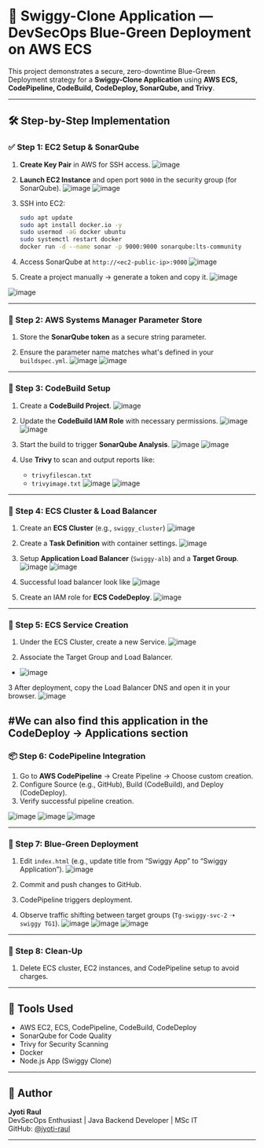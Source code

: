 
# 🍔 Swiggy-Clone Application — DevSecOps Blue-Green Deployment on AWS ECS

This project demonstrates a secure, zero-downtime Blue-Green Deployment strategy for a **Swiggy-Clone Application** using **AWS ECS, CodePipeline, CodeBuild, CodeDeploy, SonarQube, and Trivy**.

---

## 🛠️ Step-by-Step Implementation

### ✅ Step 1: EC2 Setup & SonarQube

1. **Create Key Pair** in AWS for SSH access.
 ![image](https://github.com/user-attachments/assets/39bcad2b-ebbf-4d96-8b1b-8391c8b72262)


2. **Launch EC2 Instance** and open port `9000` in the security group (for SonarQube).
   ![image](https://github.com/user-attachments/assets/e670f3b3-aeb3-4cd9-814f-0d7a0e870dbe)
   ![image](https://github.com/user-attachments/assets/8dd643b8-d883-47ee-9210-e93937369ee0)


3. SSH into EC2:
   ```bash
   sudo apt update
   sudo apt install docker.io -y
   sudo usermod -aG docker ubuntu
   sudo systemctl restart docker
   docker run -d --name sonar -p 9000:9000 sonarqube:lts-community
   ```
4. Access SonarQube at `http://<ec2-public-ip>:9000`
   ![image](https://github.com/user-attachments/assets/6f354d99-d69c-4dfe-9fc5-9e043989bb09)

5. Create a project manually -> generate a token and copy it.
![image](https://github.com/user-attachments/assets/dd4bdd45-4332-4df4-9de5-d9956ba1b67e)

![image](https://github.com/user-attachments/assets/729d26bb-98f9-4143-8297-798e396fc8c6)

---

### 🔐 Step 2: AWS Systems Manager Parameter Store

1. Store the **SonarQube token** as a secure string parameter.
  
2. Ensure the parameter name matches what's defined in your `buildspec.yml`.
![image](https://github.com/user-attachments/assets/02d82833-5b6d-453f-b6f1-289486205740)
![image](https://github.com/user-attachments/assets/15d38f11-223c-4cba-8bf7-aa5ee2c6279e)


---

### 🧱 Step 3: CodeBuild Setup

1. Create a **CodeBuild Project**.
 ![image](https://github.com/user-attachments/assets/4d7f32d4-d748-4205-ac7a-439c2e753c47)


2. Update the **CodeBuild IAM Role** with necessary permissions.
![image](https://github.com/user-attachments/assets/3ee93eb6-4b5b-480d-bdd4-6fee34af579c)
![image](https://github.com/user-attachments/assets/33f4f9ee-88da-4a47-9aae-fb26a0d4bd06)


3. Start the build to trigger **SonarQube Analysis**.
![image](https://github.com/user-attachments/assets/cae0354f-fc2e-43a2-b690-fcf184b0ce19)
![image](https://github.com/user-attachments/assets/35df5934-003e-480b-a28d-ab4f1c5e5825)


4. Use **Trivy** to scan and output reports like:
   - `trivyfilescan.txt`
   - `trivyimage.txt`
![image](https://github.com/user-attachments/assets/fee75f1e-0cc8-4d13-afe7-560889b02aa6)
![image](https://github.com/user-attachments/assets/13ddcb0e-9dd7-44a4-9cac-52a8ad7c804f)


---

### 🚀 Step 4: ECS Cluster & Load Balancer

1. Create an **ECS Cluster** (e.g., `swiggy_cluster`)
![image](https://github.com/user-attachments/assets/61a20d2b-03c1-4410-bc73-894db284321f)


2. Create a **Task Definition** with container settings.
![image](https://github.com/user-attachments/assets/4251e2ae-bc9f-4cbe-a52e-7191118ffb46)


3. Setup **Application Load Balancer** (`Swiggy-alb`) and a **Target Group**.
![image](https://github.com/user-attachments/assets/8959e0bd-2888-4843-b805-6b7cd43e2c89)
![image](https://github.com/user-attachments/assets/039039eb-45ee-4d2e-b94c-81ea2bd2e3a0)


4. Successful load balancer look like
![image](https://github.com/user-attachments/assets/f82ab91e-f898-4550-bcb0-1458109b3929)


5. Create an IAM role for **ECS CodeDeploy**.
![image](https://github.com/user-attachments/assets/b776a341-2787-4545-a1cc-e545f9531ee5)


---

### 🔄 Step 5: ECS Service Creation

1. Under the ECS Cluster, create a new Service.
![image](https://github.com/user-attachments/assets/30ad38f9-55a9-4f77-a447-ce6eda8cce93)


2. Associate the Target Group and Load Balancer.
- ![image](https://github.com/user-attachments/assets/dd6f2025-4b3b-4892-86e0-c5845d9791c1)


3 After deployment, copy the Load Balancer DNS and open it in your browser.
![image](https://github.com/user-attachments/assets/d0a844e7-f70a-4f46-8412-3cefbd615c7c)


#We can also find this application in the CodeDeploy -> Applications section
---

### 📦 Step 6: CodePipeline Integration

1. Go to **AWS CodePipeline** → Create Pipeline → Choose custom creation.
2. Configure Source (e.g., GitHub), Build (CodeBuild), and Deploy (CodeDeploy).
3. Verify successful pipeline creation.

![image](https://github.com/user-attachments/assets/94ea3912-e4e0-4b5e-85c6-f0816a1e8375)
![image](https://github.com/user-attachments/assets/90d72474-58c6-4010-b2b9-97855a1fe523)
![image](https://github.com/user-attachments/assets/a71b04d5-fd05-458b-833d-5f353a884415)

---

### 🔁 Step 7: Blue-Green Deployment

1. Edit `index.html` (e.g., update title from “Swiggy App” to “Swiggy Application”).
  ![image](https://github.com/user-attachments/assets/44692692-56da-4943-aea8-a440907f6a01)

2. Commit and push changes to GitHub.
3. CodePipeline triggers deployment.
3. Observe traffic shifting between target groups (`Tg-swiggy-svc-2` ➝ `swiggy TG1`).
![image](https://github.com/user-attachments/assets/e60c0c9c-86ee-4057-8921-956cfb53a88f)
![image](https://github.com/user-attachments/assets/682f7317-09bc-47e9-aeed-0f3e8d0f6fa0)
![image](https://github.com/user-attachments/assets/5efacb3c-720b-4a4d-8b7f-3d35974505b5)


---

### 🧹 Step 8: Clean-Up

1. Delete ECS cluster, EC2 instances, and CodePipeline setup to avoid charges.

---

## 🧰 Tools Used

- AWS EC2, ECS, CodePipeline, CodeBuild, CodeDeploy
- SonarQube for Code Quality
- Trivy for Security Scanning
- Docker
- Node.js App (Swiggy Clone)

---

## 📝 Author

**Jyoti Raul**  
DevSecOps Enthusiast | Java Backend Developer | MSc IT  
GitHub: [@jyoti-raul](https://github.com/DevOps-Institute-Mumbai)

---

